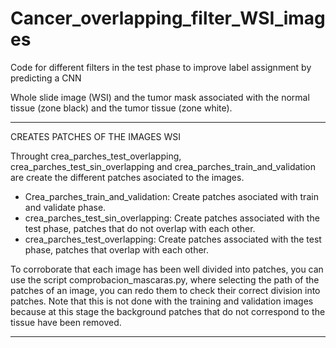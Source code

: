 # Cancer_overlapping_filter_WSI_images

Code for different filters in the test phase to improve label assignment by predicting a CNN


Whole slide image (WSI) and the tumor mask associated with the normal tissue (zone black) and the tumor tissue (zone white). 

----------------------------------
CREATES PATCHES OF THE IMAGES WSI

Throught crea_parches_test_overlapping, crea_parches_test_sin_overlapping and crea_parches_train_and_validation are create the different patches asociated to the images. 
  - Crea_parches_train_and_validation: Create patches asociated with train and validate phase. 
  - crea_parches_test_sin_overlapping: Create patches associated with the test phase, patches that do not overlap with each other.
  - crea_parches_test_overlapping: Create patches associated with the test phase, patches that overlap with each other.
  
   To corroborate that each image has been well divided into patches, you can use the script comprobacion_mascaras.py, where selecting the path of the patches of an image, you can redo them to check their correct division into patches. 
   Note that this is not done with the training and validation images because at this stage the background patches that do not correspond to the tissue have been removed.
   
-------------------------------------------------
